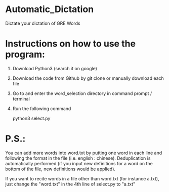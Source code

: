 # Automatic_Dictation
Dictate your dictation of GRE Words

# Instructions on how to use the program:

1. Download Python3 (search it on google)

2. Download the code from Github by git clone  or manually download each file

2. Go to and enter the word_selection directory in command prompt / terminal

3. Run the following command
	
	python3 select.py

# P.S.: 

You can add more words into word.txt by putting one word in each line and following the format in the file (i.e. english : chinese). Deduplication is automatically performed (if you input new definitions for a word on the bottom of the file, new definitions would be applied).

If you want to recite words in a file other than word.txt (for instance a.txt), just change the "word.txt" in the 4th line of select.py to "a.txt" 

